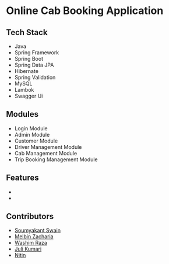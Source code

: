 # Online Cab Booking Application


## Tech Stack
- Java
- Spring Framework
- Spring Boot
- Spring Data JPA
- Hibernate
- Spring Validation
- MySQL
- Lambok
- Swagger Ui

## Modules
- Login Module
- Admin Module
- Customer Module
- Driver Management Module
- Cab Management Module
- Trip Booking Management Module

## Features

-
-

## Contributors

- [Soumyakant Swain](https://github.com/Soumya048)
- [Melbin Zacharia](https://github.com/melbinzaharia)
- [Washim Raza](https://github.com/washimraza1234)
- [Juli Kumari](https://github.com/Julikumari048)
- [Nitin](https://github.com/nitinaggarwal2512)




